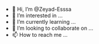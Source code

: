 - 👋 Hi, I’m @Zeyad-Esssa
- 👀 I’m interested in ...
- 🌱 I’m currently learning ...
- 💞️ I’m looking to collaborate on ...
- 📫 How to reach me ...

<!---
Zeyad-Esssa/Zeyad-Esssa is a ✨ special ✨ repository because its `README.md` (this file) appears on your GitHub profile.
You can click the Preview link to take a look at your changes.
--->
